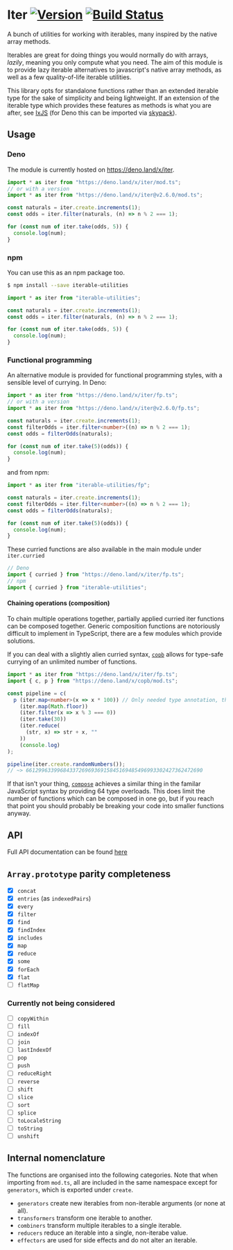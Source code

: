 # Iter [![Version](https://img.shields.io/github/v/tag/jajaperson/iterable-utilities?label=version)](https://github.com/jajaperson/iterable-utilities/releases) [![Build Status](https://img.shields.io/github/workflow/status/jajaperson/iterable-utilities/Test%20Deno%20Module)](https://github.com/jajaperson/iterable-utilities/actions?query=workflow%3A%22Test+Deno+Module%22)

A bunch of utilities for working with iterables, many inspired by the native
array methods.

Iterables are great for doing things you would normally do with arrays,
_lazily_, meaning you only compute what you need. The aim of this module is to
provide lazy iterable alternatives to javascript's native array methods, as well
as a few quality-of-life iterable utilities.

This library opts for standalone functions rather than an extended iterable type
for the sake of simplicity and being lightweight. If an extension of the
iterable type which provides these features as methods is what you are after,
see [IxJS](https://ghub.io/ix) (for Deno this can be imported via
[skypack](https://skypack.dev)).

## Usage

### Deno

The module is currently hosted on <https://deno.land/x/iter>.

```ts
import * as iter from "https://deno.land/x/iter/mod.ts";
// or with a version
import * as iter from "https://deno.land/x/iter@v2.6.0/mod.ts";

const naturals = iter.create.increments(1);
const odds = iter.filter(naturals, (n) => n % 2 === 1);

for (const num of iter.take(odds, 5)) {
  console.log(num);
}
```

### npm

You can use this as an npm package too.

```sh
$ npm install --save iterable-utilities
```

```ts
import * as iter from "iterable-utilities";

const naturals = iter.create.increments(1);
const odds = iter.filter(naturals, (n) => n % 2 === 1);

for (const num of iter.take(odds, 5)) {
  console.log(num);
}
```

### Functional programming

An alternative module is provided for functional programming styles, with a
sensible level of currying. In Deno:

```ts
import * as iter from "https://deno.land/x/iter/fp.ts";
// or with a version
import * as iter from "https://deno.land/x/iter@v2.6.0/fp.ts";

const naturals = iter.create.increments(1);
const filterOdds = iter.filter<number>((n) => n % 2 === 1);
const odds = filterOdds(naturals);

for (const num of iter.take(5)(odds)) {
  console.log(num);
}
```

and from npm:

```ts
import * as iter from "iterable-utilities/fp";

const naturals = iter.create.increments(1);
const filterOdds = iter.filter<number>((n) => n % 2 === 1);
const odds = filterOdds(naturals);

for (const num of iter.take(5)(odds)) {
  console.log(num);
}
```

These curried functions are also available in the main module under
`iter.curried`

```ts
// Deno
import { curried } from "https://deno.land/x/iter/fp.ts";
// npm
import { curried } from "iterable-utilities";
```

#### Chaining operations (composition)

To chain multiple operations together, partially applied curried iter functions
can be composed together. Generic composition functions are notoriously
difficult to implement in TypeScript, there are a few modules which provide
solutions.

If you can deal with a slightly alien curried syntax,
[`copb`](https://github.com/jajaperson/copb) allows for type-safe currying of an
unlimited number of functions.

<!-- deno-fmt-ignore-start -->

```ts
import * as iter from "https://deno.land/x/iter/fp.ts";
import { c, p } from "https://deno.land/x/copb/mod.ts";

const pipeline = c(
  p (iter.map<number>(x => x * 100)) // Only needed type annotation, the rest is inferred.
    (iter.map(Math.floor))
    (iter.filter(x => x % 3 === 0))
    (iter.take(30))
    (iter.reduce(
      (str, x) => str + x, ""
    ))
    (console.log)
);

pipeline(iter.create.randomNumbers());
// ~> 661299633996843372696936915845169485496993302427362472690
```

<!-- deno-fmt-ignore-end -->

If that isn't your thing, [`compose`](https://github.com/KSXGitHub/deno-compose)
achieves a similar thing in the familar JavaScript syntax by providing 64 type
overloads. This does limit the number of functions which can be composed in one
go, but if you reach that point you should probably be breaking your code into
smaller functions anyway.

## API

Full API documentation can be found [here](https://deno.land/x/iter/mod.ts)

## `Array.prototype` parity completeness

- [x] `concat`
- [x] `entries` (as `indexedPairs`)
- [x] `every`
- [x] `filter`
- [x] `find`
- [x] `findIndex`
- [x] `includes`
- [x] `map`
- [x] `reduce`
- [x] `some`
- [x] `forEach`
- [x] `flat`
- [ ] `flatMap`

### Currently not being considered

- [ ] `copyWithin`
- [ ] `fill`
- [ ] `indexOf`
- [ ] `join`
- [ ] `lastIndexOf`
- [ ] `pop`
- [ ] `push`
- [ ] `reduceRight`
- [ ] `reverse`
- [ ] `shift`
- [ ] `slice`
- [ ] `sort`
- [ ] `splice`
- [ ] `toLocaleString`
- [ ] `toString`
- [ ] `unshift`

## Internal nomenclature

The functions are organised into the following categories. Note that when
importing from `mod.ts`, all are included in the same namespace except for
`generators`, which is exported under `create`.

- `generators` create new iterables from non-iterable arguments (or none at
  all).
- `transformers` transform one iterable to another.
- `combiners` transform multiple iterables to a single iterable.
- `reducers` reduce an iterable into a single, non-iterabe value.
- `effectors` are used for side effects and do not alter an iterable.
